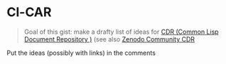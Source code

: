 # Cl-CAR

> Goal of this gist: make a drafty list of ideas for [CDR (Common Lisp Document Repository )](https://cdr.common-lisp.dev/) (see also [Zenodo Community CDR](https://zenodo.org/communities/cdr/)

Put the ideas (possibly with links) in the comments

